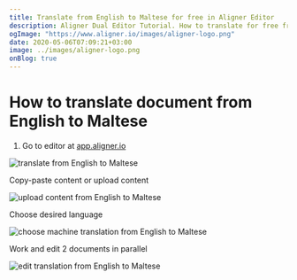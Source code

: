 ```yaml
---
title: Translate from English to Maltese for free in Aligner Editor
description: Aligner Dual Editor Tutorial. How to translate for free from English to Maltese. Aligner is multilingual document management platform. 
ogImage: "https://www.aligner.io/images/aligner-logo.png"
date: 2020-05-06T07:09:21+03:00
image: ../images/aligner-logo.png
onBlog: true
---
```


# How to translate document from English to Maltese

1. Go to editor at [app.aligner.io](https://app.aligner.io "Aligner App web page")

![translate from English to Maltese](../aligner-blank-editor.png "translate from English to Maltese")

Copy-paste content or upload content

![upload content from English to Maltese](../aligner-uploaded-document.png "upload content from English to Maltese")

Choose desired language

![choose machine translation from English to Maltese](../aligner-language-dropdown.png "choose machine translation from English to Maltese")

Work and edit 2 documents in parallel

![edit translation from English to Maltese](../aligner-double-sitded-editor.png "edit translation from English to Maltese")

